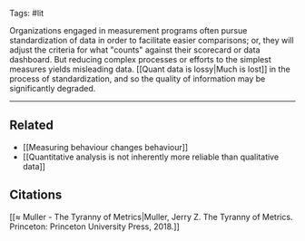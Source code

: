 Tags: #lit 

Organizations engaged in measurement programs often pursue standardization of data in order to facilitate easier comparisons; or, they will adjust the criteria for what "counts" against their scorecard or data dashboard. But reducing complex processes or efforts to the simplest measures yields misleading data. [[Quant data is lossy|Much is lost]] in the process of standardization, and so the quality of information may be significantly degraded. 

---
## Related
- [[Measuring behaviour changes behaviour]]
- [[Quantitative analysis is not inherently more reliable than qualitative data]]

## Citations
[[≈ Muller - The Tyranny of Metrics|Muller, Jerry Z. The Tyranny of Metrics. Princeton: Princeton University Press, 2018.]]